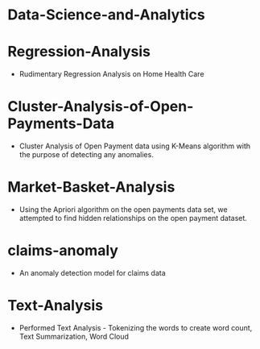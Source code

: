 # Data-Science-and-Analytics

# Regression-Analysis

- Rudimentary Regression Analysis on Home Health Care

# Cluster-Analysis-of-Open-Payments-Data
- Cluster Analysis of Open Payment data using K-Means algorithm with the purpose of detecting any anomalies.

# Market-Basket-Analysis
- Using the Apriori algorithm on the open payments data set, we attempted to find hidden relationships on the open payment dataset.

# claims-anomaly
- An anomaly detection model for claims data

# Text-Analysis
- Performed Text Analysis - Tokenizing the words to create word count, Text Summarization, Word Cloud
